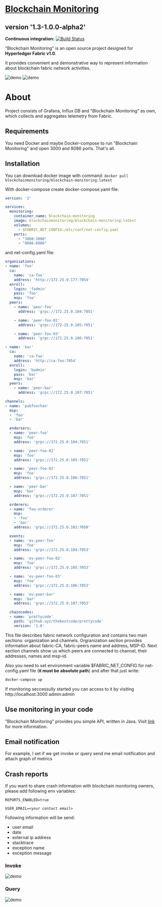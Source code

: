 [Blockchain Monitoring](http://blockchain-monitoring.org)
================
## version '1.3-1.0.0-alpha2'


**Continuous integration:** [![Build Status](https://travis-ci.org/blockchain-monitoring/blockchain-monitoring.svg?branch=master)](https://travis-ci.org/blockchain-monitoring/blockchain-monitoring)

"Blockchain Monitoring" is an open source project designed for **Hyperledger Fabric v1.0**. 

It provides convenient and demonstrative way to represent information
about blockchain fabric network activities.

![demo](http://blockchain-monitoring.org/images/demo.png)
![demo](http://blockchain-monitoring.org/images/dashboard-performance.png)

# About
Project consists of Grafana, Influx DB and "Blockchain Monitoring" as own, which collects and aggregates telemetry from Fabric.
## Requirements
You need Docker and maybe Docker-compose to run "Blockchain Monitoring" and open 3000 and 8086 ports. That's all.
## Installation
You can download docker image with command: `docker pull blockchainmonitoring/blockchain-monitoring:latest`

With docker-compose create docker-compose.yaml file:
```yaml
version: '2'

services:
  monitoring:
    container_name: blockchain-monitoring
    image: blockchainmonitoring/blockchain-monitoring:latest
    volumes:
      - $FABRIC_NET_CONFIG:/etc/conf/net-config.yaml
    ports:
      - "3000:3000"
      - "8086:8086"
```
and net-config.yaml file:
```yaml
organisations:
- name: 'foo'
  ca:
    name: 'ca-foo'
    address: 'http://172.25.0.177:7054'
  enroll:
    login: 'fadmin'
    pass: 'foo'
    msp: 'foo'
  peers:
    - name: 'peer-foo'
      address: 'grpc://172.25.0.104:7051'

    - name: 'peer-foo-02'
      address: 'grpc://172.25.0.105:7051'

    - name: 'peer-foo-03'
      address: 'grpc://172.25.0.106:7051'

- name: 'bar'
  ca:
    name: 'ca-foo'
    address: 'http://ca-foo:7054'
  enroll:
    login: 'badmin'
    pass: 'bar'
    msp: 'bar'
  peers:
    - name: 'peer-bar'
      address: 'grpc://172.25.0.107:7051'

channels:
- name: 'pubfoochan'
  msp:
  - 'foo'
  - 'bar'

  endorsers:
  - name: 'peer-foo'
    msp: 'foo'
    address: 'grpc://172.25.0.104:7051'

  - name: 'peer-foo-02'
    msp: 'foo'
    address: 'grpc://172.25.0.105:7051'

  - name: 'peer-foo-03'
    msp: 'foo'
    address: 'grpc://172.25.0.106:7051'

  - name: 'peer-bar'
    msp: 'bar'
    address: 'grpc://172.25.0.107:7051'

  orderers:
  - name: 'foo-orderer'
    msp:
    - 'foo'
    - 'bar'
    address: 'grpc://172.25.0.102:7050'

  events:
  - name: 'ev-peer-foo'
    msp: 'foo'
    address: 'grpc://172.25.0.104:7053'

  - name: 'ev-peer-foo-02'
    msp: 'foo'
    address: 'grpc://172.25.0.105:7053'

  - name: 'ev-peer-foo-03'
    msp: 'foo'
    address: 'grpc://172.25.0.106:7053'

  - name: 'ev-peer-bar'
    msp: 'bar'
    address: 'grpc://172.25.0.107:7053'

  chaincodes:
  - name: 'prettycode'
    path: 'github.xyz/thebestcode/prettycode'
    version: '1.0'
```

This file describes fabric network configuration and contains two main sections: organization and channels.
Orgranization section provides information about fabric-CA, fabric-peers name and address, MSP-ID. 
Next section channels show us which peers are connected to channel, their addresses, names and msp-id.

Also you need to set environment variable $FABRIC_NET_CONFIG for net-config.yaml file (**it must be absolute path**) and after that just write:
```bash
docker-compose up
```
If monitoring seccessully started you can access to it by visiting http://localhost:3000 admin:admin

## Use monitoring in your code
"Blockchain Monitoring" provides you simple API, written in Java. 
Visit [link](https://github.com/blockchain-monitoring/blockchain-monitoring-api) for more information.

## Email notification
For example, I set if we get invoke or query send me email notification and attach graph of metrics

## Crash reports
If you want to share crash information with blockchain monitoring owners, please add following env variables:

`REPORTS_ENABLED=true`

`USER_EMAIL=<your contact email>`

Following information will be send:
* user email
* date
* external ip address
* stacktrace
* exception name
* exception message

### Invoke
![demo](http://blockchain-monitoring.org/images/invoke-alert.png)
### Query
![demo](http://blockchain-monitoring.org/images/query-alert.png)
